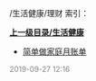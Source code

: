 /生活健康/理财 索引：


**[上一级目录/生活健康](/生活健康/index.md)**

- [简单做家庭月账单](/生活健康/理财/简单做家庭月账单.md)


<font size=2 color='grey'> 2019-09-27 12:16 </font>
